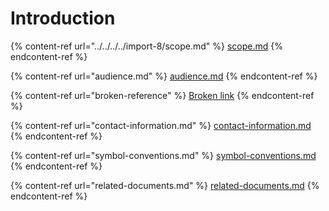 # Introduction

{% content-ref url="../../../../import-8/scope.md" %}
[scope.md](../../../../import-8/scope.md)
{% endcontent-ref %}

{% content-ref url="audience.md" %}
[audience.md](audience.md)
{% endcontent-ref %}

{% content-ref url="broken-reference" %}
[Broken link](broken-reference)
{% endcontent-ref %}

{% content-ref url="contact-information.md" %}
[contact-information.md](contact-information.md)
{% endcontent-ref %}

{% content-ref url="symbol-conventions.md" %}
[symbol-conventions.md](symbol-conventions.md)
{% endcontent-ref %}

{% content-ref url="related-documents.md" %}
[related-documents.md](related-documents.md)
{% endcontent-ref %}
